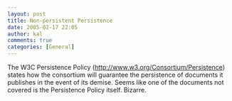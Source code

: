 ```yaml
---
layout: post
title: Non-persistent Persistence
date: 2005-02-17 22:05
author: kal
comments: true
categories: [General]
---
```

The W3C Persistence Policy (<a href="http://www.w3.org/Consortium/Persistence">http://www.w3.org/Consortium/Persistence</a>) states how the consortium will guarantee the persistence of documents it publishes in the event of its demise. Seems like one of the documents not covered is the Persistence Policy itself.
Bizarre.

